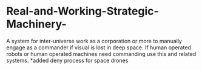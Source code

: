 # Real-and-Working-Strategic-Machinery-
A system for inter-universe work as a corporation or more to manually engage as a commander if visual is lost in deep space.  If human operated robots or human operated machines need commanding use this and related systems.
*added deny process for space drones
